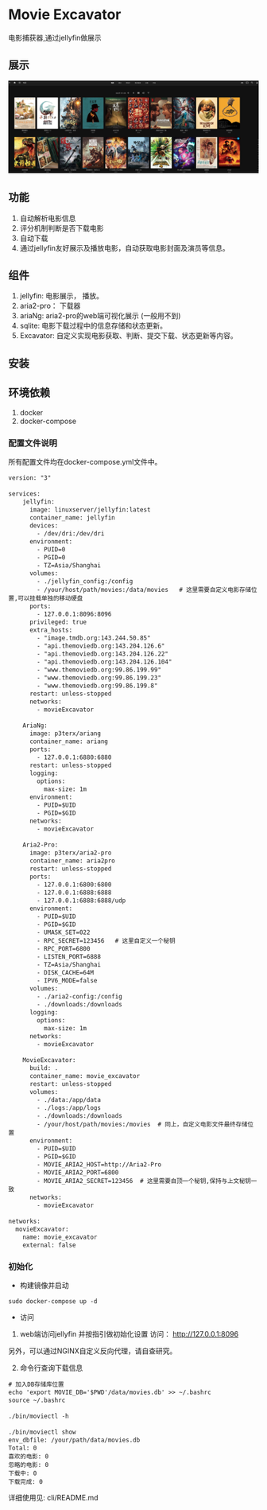 # Movie Excavator 
电影捕获器,通过jellyfin做展示


## 展示
![image](./demo/jellyfin_home.jpg)


## 功能
1. 自动解析电影信息
2. 评分机制判断是否下载电影
3. 自动下载
4. 通过jellyfin友好展示及播放电影，自动获取电影封面及演员等信息。

## 组件
1. jellyfin: 电影展示， 播放。
2. aria2-pro： 下载器
3. ariaNg: aria2-pro的web端可视化展示 (一般用不到)
4. sqlite: 电影下载过程中的信息存储和状态更新。
5. Excavator: 自定义实现电影获取、判断、提交下载、状态更新等内容。

## 安装
## 环境依赖
1. docker
2. docker-compose

### 配置文件说明
所有配置文件均在docker-compose.yml文件中。
```
version: "3"

services:
    jellyfin:
      image: linuxserver/jellyfin:latest
      container_name: jellyfin
      devices:
        - /dev/dri:/dev/dri
      environment:
        - PUID=0
        - PGID=0
        - TZ=Asia/Shanghai
      volumes:
        - ./jellyfin_config:/config
        - /your/host/path/movies:/data/movies   # 这里需要自定义电影存储位置,可以挂载单独的移动硬盘
      ports:
        - 127.0.0.1:8096:8096
      privileged: true
      extra_hosts:
        - "image.tmdb.org:143.244.50.85"
        - "api.themoviedb.org:143.204.126.6"
        - "api.themoviedb.org:143.204.126.22"
        - "api.themoviedb.org:143.204.126.104"
        - "www.themoviedb.org:99.86.199.99"
        - "www.themoviedb.org:99.86.199.23"
        - "www.themoviedb.org:99.86.199.8"
      restart: unless-stopped
      networks:
        - movieExcavator

    AriaNg:
      image: p3terx/ariang
      container_name: ariang
      ports:
        - 127.0.0.1:6880:6880
      restart: unless-stopped
      logging:
        options:
          max-size: 1m
      environment:
        - PUID=$UID
        - PGID=$GID
      networks:
        - movieExcavator

    Aria2-Pro:
      image: p3terx/aria2-pro
      container_name: aria2pro
      restart: unless-stopped
      ports:
        - 127.0.0.1:6800:6800
        - 127.0.0.1:6888:6888
        - 127.0.0.1:6888:6888/udp
      environment:
        - PUID=$UID
        - PGID=$GID
        - UMASK_SET=022
        - RPC_SECRET=123456   # 这里自定义一个秘钥
        - RPC_PORT=6800
        - LISTEN_PORT=6888
        - TZ=Asia/Shanghai
        - DISK_CACHE=64M
        - IPV6_MODE=false
      volumes:
        - ./aria2-config:/config
        - ./downloads:/downloads
      logging:
        options:
          max-size: 1m
      networks:
        - movieExcavator

    MovieExcavator:
      build: .
      container_name: movie_excavator
      restart: unless-stopped
      volumes:
        - ./data:/app/data
        - ./logs:/app/logs
        - ./downloads:/downloads
        - /your/host/path/movies:/movies  # 同上，自定义电影文件最终存储位置
      environment:
        - PUID=$UID
        - PGID=$GID
        - MOVIE_ARIA2_HOST=http://Aria2-Pro
        - MOVIE_ARIA2_PORT=6800
        - MOVIE_ARIA2_SECRET=123456  # 这里需要自顶一个秘钥,保持与上文秘钥一致
      networks:
        - movieExcavator

networks:
  movieExcavator:
    name: movie_excavator
    external: false

```

### 初始化

* 构建镜像并启动
```
sudo docker-compose up -d
```

* 访问
1. web端访问jellyfin 并按指引做初始化设置
访问： http://127.0.0.1:8096

另外，可以通过NGINX自定义反向代理，请自查研究。


2. 命令行查询下载信息

```
# 加入DB存储库位置
echo 'export MOVIE_DB='$PWD'/data/movies.db' >> ~/.bashrc
source ~/.bashrc

./bin/moviectl -h

./bin/moviectl show
env_dbfile: /your/path/data/movies.db
Total: 0
喜欢的电影: 0
忽略的电影: 0
下载中: 0
下载完成: 0
```
详细使用见: cli/README.md
